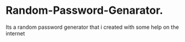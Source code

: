 # Random-Password-Genarator.
Its a random password generator that i created with some help on the internet
